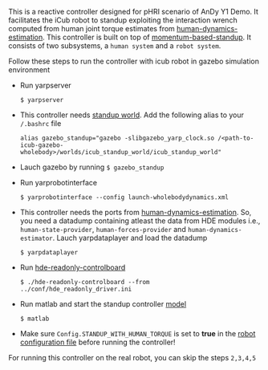 This is a reactive controller designed for pHRI scenario of AnDy Y1 Demo.
It facilitates the iCub robot to standup exploiting the interaction wrench computed from human joint torque estimates from [human-dynamics-estimation](https://github.com/robotology/human-dynamics-estimation). 
This controller is built on top of [momentum-based-standup](https://github.com/robotology-playground/whole-body-controllers/tree/master/torque-controllers/momentum-based-standup).
It consists of two subsystems, a `human system` and a `robot system`.

Follow these steps to run the controller with icub robot in gazebo simulation environment

* Run yarpserver

     `$ yarpserver`
     
* This controller needs [standup world](https://github.com/robotology-playground/icub-gazebo-wholebody/tree/master/worlds/icub_standup_world). 
Add the following alias to your `/.bashrc` file

     `alias gazebo_standup="gazebo -slibgazebo_yarp_clock.so /<path-to-icub-gazebo-wholebody>/worlds/icub_standup_world/icub_standup_world"`
 
* Lauch gazebo by running `$ gazebo_standup`

* Run yarprobotinterface

     `$ yarprobotinterface --config launch-wholebodydynamics.xml`
     
* This controller needs the ports from [human-dynamics-estimation](https://github.com/robotology/human-dynamics-estimation). So, you need a datadump containing atleast the data from HDE modules i.e.,
`human-state-provider`, `human-forces-provider` and `human-dynamics-estimator`. Lauch yarpdataplayer and load the datadump

     `$ yarpdataplayer`
     
* Run [hde-readonly-controlboard](https://github.com/Yeshasvitvs/human-dynamics-estimation/tree/hde_interface/hde-readonly-controlboard)

     `$ ./hde-readonly-controlboard --from ../conf/hde_readonly_driver.ini`

* Run matlab and start the standup controller [model](https://github.com/Yeshasvitvs/wholeBodyControllers/blob/pHRI_standup/controllers/pHRIStandup/torqueBalancingStandup.mdl)

     `$ matlab`
     
* Make sure `Config.STANDUP_WITH_HUMAN_TORQUE` is set to **true** in the [robot configuration file](https://github.com/Yeshasvitvs/wholeBodyControllers/blob/pHRI_standup/controllers/pHRIStandup/app/robots/icubGazeboSim/configRobot.m) before running the controller!

For running this controller on the real robot, you can skip the steps `2,3,4,5`
